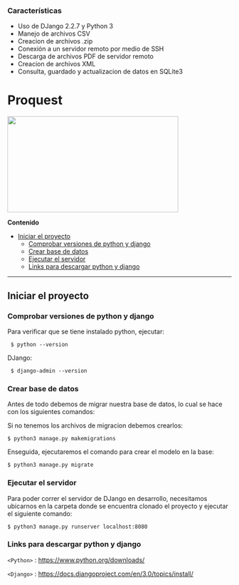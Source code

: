 ### Características

- Uso de DJango 2.2.7 y Python 3
- Manejo de archivos CSV
- Creacion de archivos .zip
- Conexión a un servidor remoto por medio de SSH
- Descarga de archivos PDF de servidor remoto
- Creacion de archivos XML
- Consulta, guardado y actualizacion de datos en SQLite3

# Proquest

<img src="https://migantoju.com/wp-content/uploads/2018/12/1_u_Jr6FozmyMCi3pe9ZsoFg-768x432.png"  width="384" height="216" />


**Contenido**

<!--ts-->
- [Iniciar el proyecto](#inicio)
	* [Comprobar versiones de python y django](#versiones)
	+ [Crear base de datos](#database)
	* [Ejecutar el servidor](#server)
	* [Links para descargar python y django](#links)
<!--te-->

** **
<a name="inicio"/>

## Iniciar el proyecto

<a name="versiones"/>

### Comprobar versiones de python y django

Para verificar que se tiene instalado python, ejecutar:

` $ python --version`

DJango:

` $ django-admin --version`

<a name="database"/>

### Crear base de datos

Antes de todo debemos de migrar nuestra base de datos, lo cual se hace con los siguientes comandos:

Si no tenemos los archivos de migracion debemos crearlos:

`$ python3 manage.py makemigrations`

Enseguida, ejecutaremos el comando para crear el modelo en la base:

`$ python3 manage.py migrate`

<a name="server"/>

### Ejecutar el servidor

Para poder correr el servidor de DJango en desarrollo, necesitamos ubicarnos en la carpeta donde se encuentra clonado el proyecto y ejecutar el siguiente comando:

`$ python3 manage.py runserver localhost:8080`

<a name="links"/>

### Links para descargar python y django

`<Python>` : <https://www.python.org/downloads/>

`<Django>` : <https://docs.djangoproject.com/en/3.0/topics/install/>
